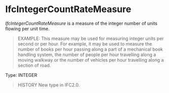 # IfcIntegerCountRateMeasure

_IfcIntegerCountRateMeasure_ is a measure of the integer number of units flowing per unit time.

> EXAMPLE: This measure may be used for measuring integer units per second or per hour. For example, it may be used to measure the number of books per hour passing along a part of a mechanical book handling system, the number of people per hour travelling along a moving walkway or the number of vehicles per hour travelling along a section of road.

Type: INTEGER

> HISTORY  New type in IFC2.0.
